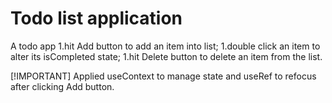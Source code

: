 # Todo list application
A todo app 
1.hit Add button to add an item into list;
1.double click an item to alter its isCompleted state;
1.hit Delete button to delete an item from the list.


[!IMPORTANT]
Applied useContext to manage state and useRef to refocus after clicking Add button. 
